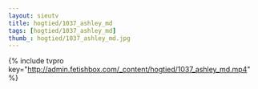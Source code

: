 ```yaml
--- 
layout: sieutv
title: hogtied/1037_ashley_md
tags: [hogtied/1037_ashley_md]
thumb_: hogtied/1037_ashley_md.jpg
---
```

{% include tvpro key="http://admin.fetishbox.com/_content/hogtied/1037_ashley_md.mp4" %} 
